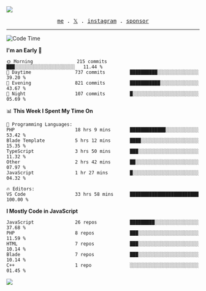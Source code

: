 <img style="bottom: 800px;" src="https://imgur.com/rilHVxA.png"/>
<p align="center">
  <samp>
    <a href="https://fayln.com">me</a> .
    <!-- <a href="https://fayln.com/projects">projects</a> . -->
    <a href="https://go.fayln.com/twitter">𝕏</a> .
    <a href="https://go.fayln.com/instagram">instagram</a> .
<!--     <a href="https://go.fayln.com/polywork">polywork</a> . -->
    <a href="https://github.com/sponsors/faridhnzz">sponsor</a>
  </samp>
</p>

---
<!--START_SECTION:waka-->
![Code Time](http://img.shields.io/badge/Code%20Time-3%2C318%20hrs%2021%20mins-blue)

**I'm an Early 🐤** 

```text
🌞 Morning                215 commits         ███░░░░░░░░░░░░░░░░░░░░░░   11.44 % 
🌆 Daytime                737 commits         ██████████░░░░░░░░░░░░░░░   39.20 % 
🌃 Evening                821 commits         ███████████░░░░░░░░░░░░░░   43.67 % 
🌙 Night                  107 commits         █░░░░░░░░░░░░░░░░░░░░░░░░   05.69 % 
```


📊 **This Week I Spent My Time On** 

```text
💬 Programming Languages: 
PHP                      18 hrs 9 mins       █████████████░░░░░░░░░░░░   53.42 % 
Blade Template           5 hrs 12 mins       ████░░░░░░░░░░░░░░░░░░░░░   15.35 % 
TypeScript               3 hrs 50 mins       ███░░░░░░░░░░░░░░░░░░░░░░   11.32 % 
Other                    2 hrs 42 mins       ██░░░░░░░░░░░░░░░░░░░░░░░   07.97 % 
JavaScript               1 hr 27 mins        █░░░░░░░░░░░░░░░░░░░░░░░░   04.32 % 

🔥 Editors: 
VS Code                  33 hrs 58 mins      █████████████████████████   100.00 % 
```

**I Mostly Code in JavaScript** 

```text
JavaScript               26 repos            █████████░░░░░░░░░░░░░░░░   37.68 % 
PHP                      8 repos             ███░░░░░░░░░░░░░░░░░░░░░░   11.59 % 
HTML                     7 repos             ███░░░░░░░░░░░░░░░░░░░░░░   10.14 % 
Blade                    7 repos             ███░░░░░░░░░░░░░░░░░░░░░░   10.14 % 
C++                      1 repo              ░░░░░░░░░░░░░░░░░░░░░░░░░   01.45 % 
```




<!--END_SECTION:waka-->

![](https://hit.yhype.me/github/profile?user_id=29797712)
